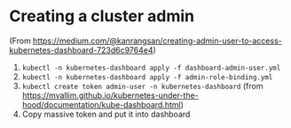 # Creating a cluster admin

(From <https://medium.com/@kanrangsan/creating-admin-user-to-access-kubernetes-dashboard-723d6c9764e4>)

1. `kubectl -n kubernetes-dashboard apply -f dashboard-admin-user.yml`
2. `kubectl -n kubernetes-dashboard apply -f admin-role-binding.yml`
3. `kubectl create token admin-user -n kubernetes-dashboard` (from <https://mvallim.github.io/kubernetes-under-the-hood/documentation/kube-dashboard.html>)
4. Copy massive token and put it into dashboard





